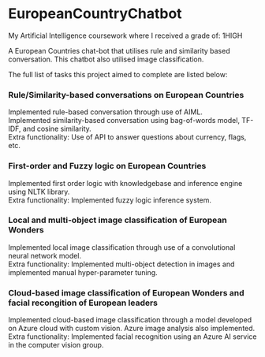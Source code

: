 # EuropeanCountryChatbot
My Artificial Intelligence coursework where I received a grade of: 1HIGH

A European Countries chat-bot that utilises rule and similarity based conversation.
This chatbot also utilised image classification.

The full list of tasks this project aimed to complete are listed below:

### Rule/Similarity-based conversations on European Countries
Implemented rule-based conversation through use of AIML.  
Implemented similarity-based conversation using bag-of-words model, TF-IDF, and cosine similarity.  
Extra functionality: Use of API to answer questions about currency, flags, etc.

### First-order and Fuzzy logic on European Countries
Implemented first order logic with knowledgebase and inference engine using NLTK library.  
Extra functionality: Implemented fuzzy logic inference system.

### Local and multi-object image classification of European Wonders
Implemented local image classification through use of a convolutional neural network model.  
Extra functionality: Implemented multi-object detection in images and implemented manual hyper-parameter tuning.

### Cloud-based image classification of European Wonders and facial recongition of European leaders
Implemented cloud-based image classification through a model developed on Azure cloud with custom vision. Azure image analysis also implemented.  
Extra functionality: Implemented facial recognition using an Azure AI service in the computer vision group.


